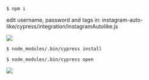 `$ npm i`

edit username, password and tags in: instagram-auto-like/cypress/integration/instagramAutolike.js

![](https://i.imgur.com/NnhEh5Q.png[/img])

`$ node_modules/.bin/cypress install`

`$ node_modules/.bin/cypress open`

![](https://i.imgur.com/Q15W2AY.png)
